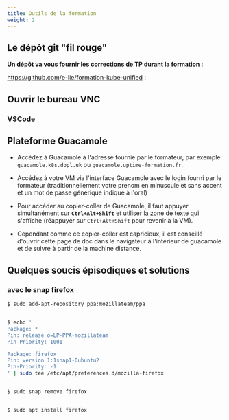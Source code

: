 ```yaml
---
title: Outils de la formation
weight: 2
---
```




## Le dépôt git "fil rouge"

**Un dépôt va vous fournir les corrections de TP durant la formation :**

https://github.com/e-lie/formation-kube-unified :


## Ouvrir le bureau VNC

### VSCode


## Plateforme Guacamole

- Accédez à Guacamole à l'adresse fournie par le formateur, par exemple `guacamole.k8s.dopl.uk` ou `guacamole.uptime-formation.fr`.

- Accédez à votre VM via l'interface Guacamole avec le login fourni par le formateur (traditionnellement votre prenom en minuscule et sans accent et un mot de passe générique indiqué à l'oral)

- Pour accéder au copier-coller de Guacamole, il faut appuyer simultanément sur **`Ctrl+Alt+Shift`** et utiliser la zone de texte qui s'affiche (réappuyer sur `Ctrl+Alt+Shift` pour revenir à la VM).

- Cependant comme ce copier-coller est capricieux, il est conseillé d'ouvrir cette page de doc dans le navigateur à l'intérieur de guacamole et de suivre à partir de la machine distance.

## Quelques soucis épisodiques et solutions

### avec le snap firefox

```sh
$ sudo add-apt-repository ppa:mozillateam/ppa


$ echo '
Package: *
Pin: release o=LP-PPA-mozillateam
Pin-Priority: 1001

Package: firefox
Pin: version 1:1snap1-0ubuntu2
Pin-Priority: -1
' | sudo tee /etc/apt/preferences.d/mozilla-firefox


$ sudo snap remove firefox


$ sudo apt install firefox

```


